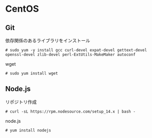 # CentOS

## Git

依存関係のあるライブラリをインストール
```
# sudo yum -y install gcc curl-devel expat-devel gettext-devel openssl-devel zlib-devel perl-ExtUtils-MakeMaker autoconf
```
wget
```
# sudo yum install wget
```

## Node.js

リポジトリ作成
```
# curl -sL https://rpm.nodesource.com/setup_14.x | bash -
```
node.js
```
# yum install nodejs
```
